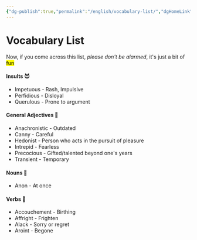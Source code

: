 ```yaml
---
{"dg-publish":true,"permalink":"/english/vocabulary-list/","dgHomeLink":true,"dgPassFrontmatter":true}
---
```


# Vocabulary List

Now, if you come across this list, *please don't be alarmed*, it's just a bit of <mark class="Mint">fun</mark>
#### Insults 😈
- Impetuous - Rash, Impulsive
- Perfidious - Disloyal
- Querulous - Prone to argument


#### General Adjectives 🌿
- Anachronistic - Outdated
- Canny - Careful
- Hedonist - Person who acts in the pursuit of pleasure
- Intrepid - Fearless
- Precocious - Gifted/talented beyond one's years
- Transient - Temporary

#### Nouns 💬
- Anon - At once

#### Verbs 💨
- Accouchement - Birthing
- Affright - Frighten
- Alack - Sorry or regret
- Aroint - Begone